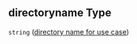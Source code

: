 ## directoryname Type

`string` ([directory name for use case](btpsa-parameters-properties-directory-name-for-use-case.md))
